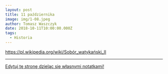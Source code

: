```yaml
---
layout: post
title: 11 października
image: img/1-08.jpeg
author: Tomasz Waszczyk
date: 2018-10-11T10:00:00.000Z
tags:
  - Historia
---
```


<https://pl.wikipedia.org/wiki/Sobór_watykański_II>

---

<a href="https://github.com/TomaszWaszczyk/historia.waszczyk.com/edit/master/src/content/october-11.md" target="_blank">Edytuj tę stronę dzieląc się własnymi notatkami!</a>
